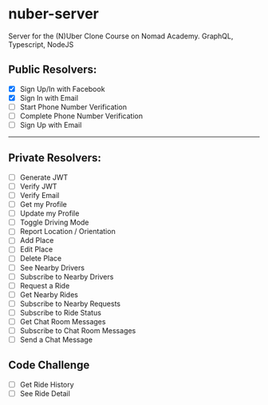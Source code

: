 # nuber-server

Server for the (N)Uber Clone Course on Nomad Academy. GraphQL, Typescript, NodeJS

## Public Resolvers:

- [x] Sign Up/In with Facebook
- [x] Sign In with Email
- [ ] Start Phone Number Verification
- [ ] Complete Phone Number Verification
- [ ] Sign Up with Email

---

## Private Resolvers:

- [ ] Generate JWT
- [ ] Verify JWT
- [ ] Verify Email
- [ ] Get my Profile
- [ ] Update my Profile
- [ ] Toggle Driving Mode
- [ ] Report Location / Orientation
- [ ] Add Place
- [ ] Edit Place
- [ ] Delete Place
- [ ] See Nearby Drivers
- [ ] Subscribe to Nearby Drivers
- [ ] Request a Ride
- [ ] Get Nearby Rides
- [ ] Subscribe to Nearby Requests
- [ ] Subscribe to Ride Status
- [ ] Get Chat Room Messages
- [ ] Subscribe to Chat Room Messages
- [ ] Send a Chat Message

## Code Challenge

- [ ] Get Ride History
- [ ] See Ride Detail
